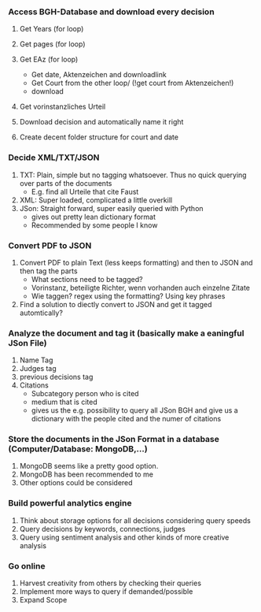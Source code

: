 ### Access BGH-Database and download every decision
1. Get Years (for loop)
2. Get pages (for loop)
3. Get EAz (for loop)
	 * Get date, Aktenzeichen and downloadlink
	 * Get Court from the other loop/ (!get court from Aktenzeichen!)
	 * download
4. Get vorinstanzliches Urteil


3. Download decision and automatically name it right
4. Create decent folder structure for court and date

### Decide XML/TXT/JSON
1. TXT: Plain, simple but no tagging whatsoever. Thus no quick querying over parts of the documents
	* E.g. find all Urteile that cite Faust
2. XML: Super loaded, complicated a little overkill
3. JSon: Straight forward, super easily queried with Python
	* gives out pretty lean dictionary format
	* Recommended by some people I know

### Convert PDF to JSON
1. Convert PDF to plain Text (less keeps formatting) and then to JSON and then tag the parts
	* What sections need to be tagged?
	* Vorinstanz, beteiligte Richter, wenn vorhanden auch einzelne Zitate
	* Wie taggen? regex using the formatting? Using key phrases
2. Find a solution to diectly convert to JSON and get it tagged automtically?

### Analyze the document and tag it (basically make a eaningful JSon File)
1. Name Tag
2. Judges tag
3. previous decisions tag
3. Citations
	* Subcategory person who is cited
	* medium that is cited
	* gives us the e.g. possibility to query all JSon BGH and give us a dictionary with the people cited and the numer of citations

### Store the documents in the JSon Format in a database (Computer/Database: MongoDB,...)
1. MongoDB seems like a pretty good option.
2. MongoDB has been recommended to me
3. Other options could be considered

### Build powerful analytics engine
1. Think about storage options for all decisions considering query speeds
2. Query decisions by keywords, connections, judges
3. Query using sentiment analysis and other kinds of more creative analysis


### Go online
1. Harvest creativity from others by checking their queries
2. Implement more ways to query if demanded/possible
3. Expand Scope

